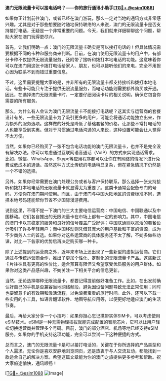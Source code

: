 **澳门无限流量卡可以接电话吗？——你的旅行通讯小助手[[TG💪+ @esim1088](https://t.me/s/esim1088)]**

如果你正计划前往澳门，或者已经在澳门游玩，那么一定对当地的通讯方式非常感兴趣。尤其是对于那些想要随时随地保持联络的人来说，澳门的无限流量卡是否支持接打电话，无疑是一个非常重要的问题。今天，我们就来详细聊聊这个问题，帮助大家在澳门玩得更尽兴。

首先，让我们明确一点：澳门的无限流量卡确实是可以接打电话的！但具体情况需要根据不同的卡种和服务商来判断。目前，在澳门使用无限流量卡的用户中，有部分卡种不仅提供无限流量服务，还附带了接听和拨打本地电话的功能。这意味着你可以在澳门用这张卡拨打电话给家人、朋友，也可以接听他们的来电，完全不用担心因为联系不到而错过重要信息。

不过，这里需要提醒大家的是，并非所有的无限流量卡都支持接听和拨打本地电话。有些卡可能只专注于提供无限流量服务，而电话功能则需要额外购买或开通。因此，在选择澳门无限流量卡时，一定要仔细阅读卡片的相关说明，确保它包含你需要的所有服务。

那么，为什么有人会认为澳门无限流量卡不能接打电话呢？这其实与运营商的套餐设计有关。一些无限流量卡为了吸引更多的用户，可能会将通话功能独立出来，作为额外的服务选项。这样做的好处是降低了基础套餐的价格，让那些不常打电话的人也能享受到实惠。但对于习惯通过电话沟通的人来说，这种设置可能会让人觉得不太方便。

当然，如果你已经购买了一张不包含电话功能的澳门无限流量卡，也并不是完全没有解决办法。你可以考虑通过互联网语音通话（VoIP）的方式来实现通话需求。比如，微信、WhatsApp、Skype等应用程序都可以让你在有网络的情况下进行免费或低成本的通话。虽然这种方式比传统的电话稍显复杂，但在紧急情况下仍然是一个不错的选择。

另外，如果你经常需要在澳门处理公务或者与客户保持联系，那么选择一张支持接听和拨打本地电话的无限流量卡就显得尤为重要了。这类卡通常会配备专门的号码，方便你在澳门期间使用。而且，由于澳门与中国大陆地区的资费标准不同，选择本地号码还能帮你节省不少国际漫游费用。

说到这里，不得不提一下澳门的三大主要电信运营商：中国电信、中国联通以及中国移动。它们各自推出的无限流量卡在市场上都有一定的影响力。其中，中国电信的澳门卡以其稳定的服务和良好的信号覆盖广受好评；中国联通则以灵活的套餐设计吸引了许多年轻用户；而中国移动则凭借其庞大的用户基数和丰富的资源，成为不少商务人士的首选。如果你对这些运营商的具体服务还不太了解，不妨多做些功课，对比一下各家的优势后再决定购买哪一种卡。

除了上述提到的运营商之外，近年来市场上还出现了一些新型的虚拟运营商。它们通过与传统运营商合作，推出了更加个性化、定制化的无限流量卡产品。这些新式卡片往往具有更高的性价比，适合预算有限但又希望享受优质服务的用户群体。如果你对这类产品感兴趣，不妨关注一下相关平台的信息更新。

当然，无论选择哪种无限流量卡，都要记得提前做好准备工作。比如，在出发前确认好自己的手机是否兼容当地网络频段，避免因设备问题导致无法正常使用；同时也要留意卡的有效期和激活流程，以免浪费宝贵的旅行时间。此外，还可以下载一些实用的小工具，如语言翻译软件、地图导航应用等，以便更好地适应澳门的生活节奏。

最后，再给大家分享一个小技巧：如果你担心忘记携带实体SIM卡，可以考虑使用eSIM技术。eSIM是一种无需物理插拔就能完成配置的智能芯片，它可以让用户轻松切换运营商并管理多个号码。目前，澳门的部分酒店、机场等地已经支持eSIM服务，如果你的手机支持这项功能，完全可以尝试一下这种便捷的方式。

总而言之，澳门的无限流量卡是可以接打电话的，关键在于你所选择的产品类型和个人需求。无论你是喜欢安静地浏览网页，还是热衷于与人交流互动，都能找到一款适合自己的解决方案。希望这篇文章能为你的澳门之旅提供更多参考和帮助。祝大家旅途愉快，通讯顺畅！

[[TG💪+ @esim1088](https://t.me/s/esim1088) ![Image](https://i.postimg.cc/4NQfJmqS/Snipaste-2025-05-13-00-14-12.png)]